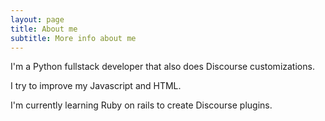 ```yaml
---
layout: page
title: About me
subtitle: More info about me
---
```


I'm a Python fullstack developer that also does Discourse customizations. 

I try to improve my Javascript and HTML.

I'm currently learning Ruby on rails to create Discourse plugins.
